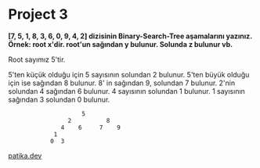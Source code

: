 # Project 3
**[7, 5, 1, 8, 3, 6, 0, 9, 4, 2] dizisinin Binary-Search-Tree aşamalarını yazınız.
Örnek: root x'dir. root'un sağından y bulunur. Solunda z bulunur vb.**

Root sayımız 5'tir.

5'ten küçük olduğu için 5 sayısının solundan 2 bulunur. 5'ten büyük olduğu için ise sağından 8 bulunur.
8' in sağından 9, solundan 7  bulunur.
2'nin solundan 4 sağından 6 bulunur.
4 sayısının solundan 1 bulunur.
1 sayısının sağından 3 solundan 0 bulunur.


```
                     5
                 2          8 
               4    6     7    9
             1 
            0  3  
```


[patika.dev](https://patika.dev)

